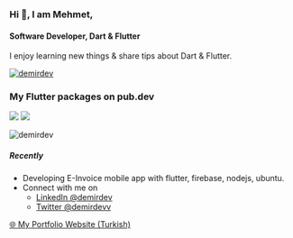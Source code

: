 ### Hi 👋, I am Mehmet,
#### Software Developer, Dart & Flutter
I enjoy learning new things & share tips about Dart & Flutter.

[![demirdev](https://img.shields.io/twitter/follow/demirdevv)](https://twitter.com/demirdevv)


### My Flutter packages on pub.dev

[![](https://img.shields.io/pub/v/pinch_scale.svg?label=pinch_scale&color=blue)](https://pub.dev/packages/pinch_scale)
[![](https://img.shields.io/pub/v/mina_reader.svg?label=mina_reader&color=blue)](https://pub.dev/packages/mina_reader)



<p align="left"> <img src="https://komarev.com/ghpvc/?username=demirdev&label=Profile%20views&color=0e75b6&style=flat" alt="demirdev" /> </p>

##### Recently
- Developing E-Invoice mobile app with flutter, firebase, nodejs, ubuntu.
- Connect with me on
  - [LinkedIn @demirdev](https://www.linkedin.com/in/demirdev/)
  - [Twitter @demirdevv](https://twitter.com/demirdevv)

[:globe_with_meridians: My Portfolio Website (Turkish)](https://demirdev.github.io)





